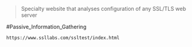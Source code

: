> Specialty website that analyses configuration of any SSL/TLS web server


#Passive_Information_Gathering 

```
https://www.ssllabs.com/ssltest/index.html
```